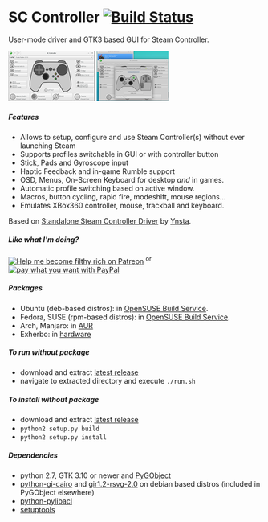 SC Controller [![Build Status](https://travis-ci.org/kozec/sc-controller.svg?branch=master)](https://travis-ci.org/kozec/sc-controller)
=============

User-mode driver and GTK3 based GUI for Steam Controller.

[![screenshot1](docs/screenshot1-tn.png?raw=true)](docs/screenshot1.png?raw=true)
[![screenshot2](docs/screenshot2-tn.png?raw=true)](docs/screenshot2.png?raw=true)

##### Features
- Allows to setup, configure and use Steam Controller(s) without ever launching Steam
- Supports profiles switchable in GUI or with controller button
- Stick, Pads and Gyroscope input
- Haptic Feedback and in-game Rumble support
- OSD, Menus, On-Screen Keyboard for desktop *and* in games.
- Automatic profile switching based on active window.
- Macros, button cycling, rapid fire, modeshift, mouse regions...
- Emulates XBox360 controller, mouse, trackball and keyboard.

Based on [Standalone Steam Controller Driver](https://github.com/ynsta/steamcontroller) by [Ynsta](https://github.com/ynsta).

##### Like what I'm doing?

[![Help me become filthy rich on Patreon](https://img.shields.io/badge/Help_me_become_filthy_rich_on-Patreon-Orange.svg)](https://www.patreon.com/kozec) <sup>or</sup> [![pay what you want with PayPal](https://img.shields.io/badge/pay_what_you_want_with-Paypal-yellow.svg)](https://www.paypal.com/cgi-bin/webscr?cmd=_donations&business=77DQD3L9K8RPU&lc=SK&item_name=kozec&item_number=scc&currency_code=EUR&bn=PP%2dDonationsBF%3abtn_donate_LG%2egif%3aNonHosted)
##### Packages
- Ubuntu (deb-based distros): in [OpenSUSE Build Service](http://software.opensuse.org/download.html?project=home%3Akozec&package=sc-controller).
- Fedora, SUSE (rpm-based distros): in [OpenSUSE Build Service](http://software.opensuse.org/download.html?project=home%3Akozec&package=sc-controller).
- Arch, Manjaro: in [AUR](https://aur.archlinux.org/packages/sc-controller-git/)
- Exherbo: in [hardware](https://git.exherbo.org/summer/packages/input/sc-controller)

##### To run without package
- download and extract [latest release](https://github.com/kozec/sc-controller/releases/latest)
- navigate to extracted directory and execute `./run.sh`

##### To install without package
- download and extract  [latest release](https://github.com/kozec/sc-controller/releases/latest)
- `python2 setup.py build`
- `python2 setup.py install`


##### Dependencies
- python 2.7, GTK 3.10 or newer and [PyGObject](https://live.gnome.org/PyGObject)
- [python-gi-cairo](https://packages.debian.org/sid/python-gi-cairo) and [gir1.2-rsvg-2.0](https://packages.debian.org/sid/gir1.2-rsvg-2.0) on debian based distros (included in PyGObject elsewhere)
- [python-pylibacl](http://pylibacl.k1024.org/)
- [setuptools](https://pypi.python.org/pypi/setuptools)
